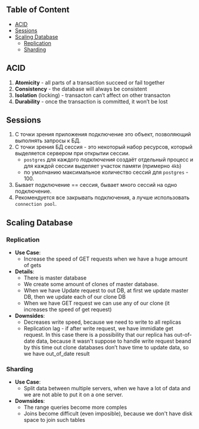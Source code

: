 ## Table of Content

- [ACID](#acid)
- [Sessions](#sessions.md)
- [Scaling Database](#scaling-database)
  * [Replication](#replication)
  * [Sharding](#sharding)

## ACID

1. **Atomicity** - all parts of a transaction succeed or fail together
2. **Consistency** - the database will always be consistent
3. **Isolation** (locking) - transacton can’t affect on other transacton
4. **Durability** - once the transaction is committed, it won’t be lost

## Sessions
1. С точки зрения приложения подключение это объект, позволяющий выполнять запросы к БД.
1. С точки зрения БД сессия - это некоторый набор ресурсов, который выделяется сервером при открытии сессии.
    * `postgres` для каждого _подключения_ создаёт отдельный процесс и для каждой сессии выделяет участок памяти (примерно `4kb`)
    * по умолчанию максимальное количество сессий для `postgres` - 100.
1. Бывает подключение == сессия, бывает много сессий на одно подключение.
1. Рекомендуется все закрывать подключения, а лучше использовать `connection pool`.

## Scaling Database

### Replication

* **Use Case**:
    * Increase the speed of GET requests when we have a huge amount of gets
* **Details**:
    * There is master database
    * We create some amount of clones of master database.
    * When we have Update request to out DB, at first we update master DB, then we update each of our clone DB
    * When we have GET request we can use any of our clone (it increases the speed of get request)
* **Downsides**:
    * Decreases write speed, because we need to write to all replicas
    * Replication lag - if after write request, we have immidiate get request. In this case there is a possibility that our replica has out-of-date data, because it wasn't suppose to handle write request beand by this time out clone databases don’t have time to update data, so we have out_of_date result

### Sharding
* **Use Case**:
    * Split data between multiple servers, when we have a lot of data and we are not able to put it on a one server.
* **Downsides**:
    * The range queries become more comples
    * Joins become difficult (even imposible), because we don't have disk space to join such tables
